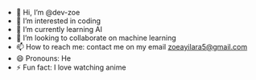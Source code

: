 - 👋 Hi, I’m @dev-zoe
- 👀 I’m interested in coding
- 🌱 I’m currently learning AI 
- 💞️ I’m looking to collaborate on machine learning
- 📫 How to reach me: contact me on my email zoeayilara5@gmail.com 
- 😄 Pronouns: He
- ⚡ Fun fact: I love watching anime

<!---
dev-zoe/dev-zoe is a ✨ special ✨ repository because its `README.md` (this file) appears on your GitHub profile.
You can click the Preview link to take a look at your changes.
--->
